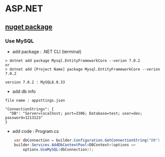 # ASP.NET
## [nuget package](https://www.nuget.org/packages)
### Use MySQL
- add package : .NET CLI (terminal)
```
> dotnet add package Mysql.EntityFrameworkCore --verion 7.0.2
or
> dotnet add [Project Name] package Mysql.EntityFrameworkCore --verion 7.0.2

version 7.0.2 : MySQL8.0.33
```

- add db info 
```
file name : appsttings.json

"ConnectionStrings": {
  "DB": "Server=localhost; port=3306; Database=test; user=dev; password=1213123"
}
```

- add code : Program.cs
```c#
    var dbConnection = builder.Configuration.GetConnectionString("DB") ?? throw new InvalidOperationException("Connection string 'DB' not found. file_name=appsettings.json. root_key=ConnectionString");
    builder.Services.AddDbContextPool<DBContext>(options =>
        options.UseMySQL(dbConnection));

```
